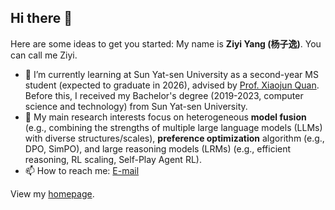 ## Hi there 👋


Here are some ideas to get you started:
My name is **Ziyi Yang (杨子逸)**. You can call me Ziyi.

- 🌱 I’m currently learning at Sun Yat-sen University as a second-year MS student (expected to graduate in 2026), advised by [Prof. Xiaojun Quan](https://sites.google.com/site/xiaojunquan/). Before this, I received my Bachelor's degree (2019-2023, computer science and technology) from Sun Yat-sen University.
- 🤔 My main research interests focus on heterogeneous **model fusion** (e.g., combining the strengths of multiple large language models (LLMs) with diverse structures/scales), **preference optimization** algorithm (e.g., DPO, SimPO), and large reasoning models (LRMs) (e.g., efficient reasoning, RL scaling, Self-Play Agent RL).
- 📫 How to reach me: [E-mail](yanzy39@mail2.sysu.edu.cn)
  
View my [homepage](https://yangzy39.github.io/).
